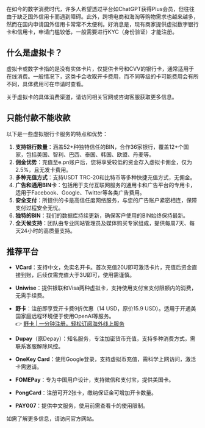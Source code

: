 在如今的数字消费时代，许多人希望透过平台如ChatGPT获得Plus会员，但往往由于缺乏国外信用卡而遇到障碍。此外，跨境电商和海淘等购物需求也越来越多，然而在国内申请国外信用卡常常不太便利。好消息是，现有商家提供虚拟数字银行卡和信用卡，申请门槛较低，一般需要进行KYC（身份验证）才能注册。

## 什么是虚拟卡？

虚拟卡或数字卡指的是没有实体卡片，仅提供卡号和CVV的银行卡，通常适用于在线消费。一般情况下，这类卡会收取开卡费用，而不同等级的卡可能费用会有所不同，具体费用可在申请时查看。

关于虚拟卡的具体消费渠道，请访问相关官网或咨询客服获取更多信息。

## 只能付款不能收款

以下是一些虚拟银行卡服务的特点和优势：

1. **支持银行数量**：涵盖52+种独特信任的BIN，合作36家银行，覆盖12+个国家，包括美国、智利、巴西、泰国、韩国、欧盟、丹麦等。
2. **佣金优势**：充值至e.pn账户后，您将享受较低的资金存入虚拟卡佣金，仅为2.5%，且无发卡费用。
3. **多种充值方式**：支持USDT TRC-20和比特币等多种快捷充值方式，无佣金。
4. **广告和通用BIN卡**：包括用于支付互联网服务的通用卡和广告平台的专用卡，适用于Facebook、Google、Twitter等各类广告费用。
5. **安全支付**：所提供的卡是高信任度网络服务，与您的广告账户紧密相连，保障支付过程安全无忧。
6. **独特的BIN**：我们的数据库持续更新，确保客户使用的BIN始终保持最新。
7. **全天候支持**：团队由专业网站管理员及媒体购买专家组成，提供每周7天、每天24小时的高质量支持。

## 推荐平台

- **VCard**：支持中文，免实名开卡。首次充值20U即可激活卡片，充值后资金直接到账，后续仅需充值大于3U即可，使用需谨慎。
  
- **Uniwise**：提供银联和Visa两种虚拟卡，支持使用支付宝支付限额内的消费，无需手续费。

- **野卡**：注册即享受开卡费9折优惠（14 USD，原价15.9 USD）。适用于开通美国家庭远程环境便于使用OpenAI等服务。  
👉 [野卡 | 一分钟注册，轻松订阅海外线上服务](https://bit.ly/bewildcard)  

- **Dupay**（原Depay）：知名服务，专注加密货币充值，支持多种消费方式，需联系客服解除风控。

- **OneKey Card**：使用Google登录，支持虚拟币充值，需科学上网访问，激活卡需邀请。

- **FOMEPay**：专为中国用户设计，支持微信和支付宝，提供美国卡。

- **PongCard**：注册可开2张卡，缴纳保证金可增加开卡数量。

- **PAY007**：提供中文服务，使用前需查看卡的使用限制。

如需了解更多信息，请访问官方网站。